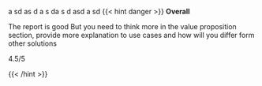 a sd
as d
a s
da
s d
asd
 a
sd
{{< hint danger >}}
**Overall**

The report is good
But you need to think more in the value proposition section, provide more explanation to use cases and how will you differ form other solutions

4.5/5

{{< /hint >}}

